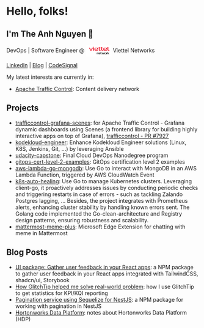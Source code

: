 # Hello, folks!

## I'm The Anh Nguyen 👋

DevOps | Software Engineer @ <img align="center" src="./assets/viettel_networks.png" alt="VPBank" height="30" /> Viettel Networks

[LinkedIn](https://www.linkedin.com/in/ntheanh201/) | [Blog](https://ntheanh201.id.vn/) | [CodeSignal](https://app.codesignal.com/profile/ntheanh201)

My latest interests are currently in:

- [Apache Traffic Control](https://github.com/apache/trafficcontrol/pulls/ntheanh201): Content delivery network

## Projects

- [trafficcontrol-grafana-scenes](https://github.com/ntheanh201/trafficcontrol-grafana-scenes): for Apache Traffic Control - Grafana dynamic dashboards using Scenes (a frontend library for building highly interactive apps on top of Grafana), [trafficcontrol - PR #7927](https://github.com/apache/trafficcontrol/pull/7927)
- [kodekloud-engineer](https://github.com/ntheanh201/kodekloud-engineer): Enhance Kodekloud Engineer solutions (Linux, K8S, Jenkins, Git, ...) by leveraging Ansible 
- [udacity-capstone](https://github.com/ntheanh201/udacity-capstone): Final Cloud DevOps Nanodegree program
- [gitops-cert-level-2-examples](https://github.com/ntheanh201/gitops-cert-level-2-examples): GitOps certification level 2 examples
- [aws-lambda-go-mongodb](https://github.com/ntheanh201/aws-lambda-go-mongodb): Use Go to interact with MongoDB in an AWS Lambda Function, triggered by AWS CloudWatch Event
- [k8s-auto-healing](https://github.com/ntheanh201/k8s-auto-healing): Use Go to manage Kubernetes clusters. Leveraging client-go, it proactively addresses issues by conducting periodic checks and triggering restarts in case of errors - such as tackling Zalando Postgres lagging, ... Besides, the project integrates with Prometheus alerts, enhancing cluster stability by handling known errors sent. The Golang code implemented the Go-clean-architecture and Registry design patterns, ensuring robustness and scalability.
- [mattermost-meme-plus](https://github.com/ntheanh201/mattermost-meme-plus): Microsoft Edge Extension for chatting with meme in Mattermost

## Blog Posts

- [UI package: Gather user feedback in your React apps](https://dev.to/ntheanh201/ui-package-gather-user-feedback-in-your-react-apps-2g09): a NPM package to gather user feedback in your React apps integrated with TailwindCSS, shadcn/ui, Storybook
- [How GlitchTip helped me solve real-world problem](https://ntheanh201.id.vn/articles/how-glitchtip-helped-me-solve-real-world-problem.html):
  how I use GlitchTip to get statistics for KPI/KQI reporting
- [Pagination service using Sequelize for NestJS](https://ntheanh201.id.vn/articles/pagination-service-using-sequelize-for-nestjs.html):
  a NPM package for working with pagination in NestJS 
- [Hortonworks Data Platform](https://github.com/ntheanh201/hortonworks-data-platform): notes about Hortonworks Data Platform (HDP)

